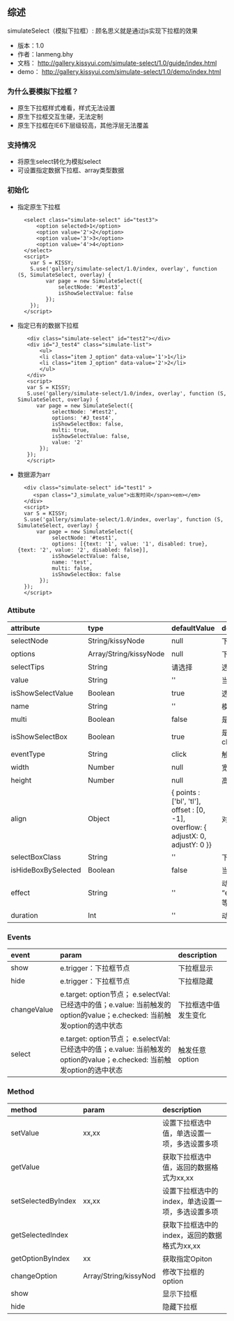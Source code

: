 ## 综述

simulateSelect（模拟下拉框）: 顾名思义就是通过js实现下拉框的效果

* 版本：1.0
* 作者：lanmeng.bhy
* 文档： http://gallery.kissyui.com/simulate-select/1.0/guide/index.html
* demo： http://gallery.kissyui.com/simulate-select/1.0/demo/index.html

### 为什么要模拟下拉框？
* 原生下拉框样式难看，样式无法设置
* 原生下拉框交互生硬，无法定制
* 原生下拉框在IE6下层级较高，其他浮层无法覆盖


### 支持情况
* 将原生select转化为模拟select
* 可设置指定数据下拉框、array类型数据

### 初始化
* 指定原生下拉框
    
	    <select class="simulate-select" id="test3">
		    <option selected>1</option>
		    <option value='2'>2</option>
		    <option value='3'>3</option>
		    <option value='4'>4</option>
	    </select>
	    <script>
	      var S = KISSY;
	      S.use('gallery/simulate-select/1.0/index, overlay', function (S, SimulateSelect, overlay) {
	           var page = new SimulateSelect({
	               selectNode: '#test3',
	               isShowSelectValue: false
	           });
	      });
	    </script>


* 指定已有的数据下拉框
 
	     <div class="simulate-select" id="test2"></div>
	     <div id="J_test4" class="simulate-list">
	         <ul>
		     <li class="item J_option" data-value='1'>1</li>
		     <li class="item J_option" data-value='2'>2</li>
	         </ul>
	     </div>
	     <script>
	     var S = KISSY;
	     S.use('gallery/simulate-select/1.0/index, overlay', function (S, SimulateSelect, overlay) {
	        var page = new SimulateSelect({
	             selectNode: '#test2',
	             options: '#J_test4',
	             isShowSelectBox: false,
	             multi: true,
	             isShowSelectValue: false,
	             value: '2'
	         });
	     });
	     </script>
	    
* 数据源为arr

	    <div class="simulate-select" id="test1" >
		   <span class="J_simulate_value">出发时间</span><em></em>
	    </div>
	    <script>
	    var S = KISSY;
	    S.use('gallery/simulate-select/1.0/index, overlay', function (S, SimulateSelect, overlay) {
	        var page = new SimulateSelect({
	             selectNode: '#test1',
	             options: [{text: '1', value: '1', disabled: true}, {text: '2', value: '2', disabled: false}],
	             isShowSelectValue: false,
	             name: 'test',
	             multi: false,
	             isShowSelectBox: false
	         });
	    });
	    </script>



### Attibute

|attribute|type|defaultValue|description|
|:---------------|:--------|:----|:----------|
|selectNode| String/kissyNode | null | 下拉框触发节点 |
|options| Array/String/kissyNode | null | 下拉选项 |
|selectTips | String | 请选择 | 选择提醒，用户未选择内容时的提醒文案 |
|value| String | '' | 当前选中的value |
|isShowSelectValue| Boolean | true | 选中某个选项以后，是展示此value |
|name| String | '' | 模拟下拉框的name, 如果是原生select，直接读取设置的name |
|multi| Boolean | false | 是否是多选 |
|isShowSelectBox| Boolean | true | 是否显示选择框，例如：单选显示radio button，复线显示checkbox |
|eventType| String | click | 触发显示下拉框的事件 |
|width| Number | null | 宽度，超过设定宽度则有滚动条，不设置则自适应 |
|height| Number | null | 高度，超过设定高度则有滚动条，不设置则自适应 |
|align| Object | { points  : ['bl', 'tl'], offset  : [0, -1], overflow: { adjustX: 0, adjustY: 0 }}  | 对齐，同Overlay的设置|
|selectBoxClass| String | '' | 下拉框外层添加的class |
|isHideBoxBySelected| Boolean | false | 当用户选择某一项以后是否关闭下拉框 |
|effect| String | '' | 动画方式,  “easeNone”,”easeIn”,”easeOut”,”easeBoth”,”easeInStrong” 等|
|duration| Int| '' | 动画shi'chan |



### Events

|event|param|description|
|:----|:----|:----------|
|show| e.trigger：下拉框节点 | 下拉框显示 |
|hide| e.trigger：下拉框节点 | 下拉框隐藏|
|changeValue|e.target: option节点； e.selectVal: 已经选中的值；e.value: 当前触发的option的value；e.checked: 当前触发option的选中状态 | 下拉框选中值发生变化 |
|select|e.target: option节点； e.selectVal: 已经选中的值；e.value: 当前触发的option的value；e.checked: 当前触发option的选中状态 | 触发任意option |

### Method

|method|param|description|
|:-----|:----|:----------|
|setValue| xx,xx | 设置下拉框选中值，单选设置一项，多选设置多项 |
|getValue| |获取下拉框选中值，返回的数据格式为xx,xx |
|setSelectedByIndex| xx,xx |设置下拉框选中的index，单选设置一项，多选设置多项|
|getSelectedIndex| |获取下拉框选中的index，返回的数据格式为xx,xx |
|getOptionByIndex| xx | 获取指定Opiton|
|changeOption| Array/String/kissyNod |修改下拉框的option|
|show||显示下拉框|
|hide||隐藏下拉框|







         
         
       




